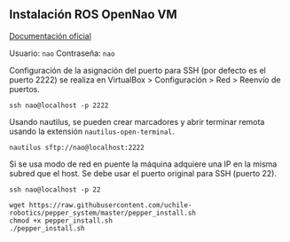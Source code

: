 Instalación ROS OpenNao VM
--------------------------

[Documentación oficial](http://doc.aldebaran.com/1-14/dev/tools/vm-setup.html)

Usuario: `nao`
Contraseña: `nao`

Configuración de la asignación del puerto para SSH (por defecto es el puerto 2222) se realiza en VirtualBox > Configuración > Red > Reenvío de puertos.

```
ssh nao@localhost -p 2222
```
Usando nautilus, se pueden crear marcadores y abrir terminar remota usando la extensión `nautilus-open-terminal`.
```
nautilus sftp://nao@localhost:2222
```
Si se usa modo de red en puente la máquina adquiere una IP en la misma subred que el host. Se debe usar el puerto original para SSH (puerto 22).
```
ssh nao@localhost -p 22
```

```
wget https://raw.githubusercontent.com/uchile-robotics/pepper_system/master/pepper_install.sh
chmod +x pepper_install.sh
./pepper_install.sh
```
